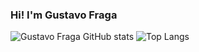 ### Hi! I'm Gustavo Fraga

![Gustavo Fraga GitHub stats](https://github-readme-stats.vercel.app/api?username=gustavofragadeveloper&show_icons=true&theme=dark)
![Top Langs](https://github-readme-stats.vercel.app/api/top-langs/?username=gustavofragadeveloper&layout=compact&theme=dark)

